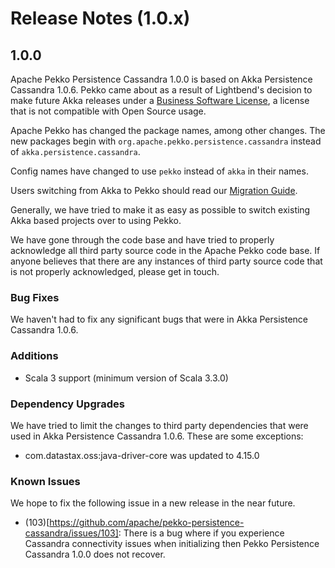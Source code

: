 # Release Notes (1.0.x)

## 1.0.0
Apache Pekko Persistence Cassandra 1.0.0 is based on Akka Persistence Cassandra 1.0.6. Pekko came about as a result of Lightbend's decision to make future
Akka releases under a [Business Software License](https://www.lightbend.com/blog/why-we-are-changing-the-license-for-akka),
a license that is not compatible with Open Source usage.

Apache Pekko has changed the package names, among other changes. The new packages begin with `org.apache.pekko.persistence.cassandra` instead of `akka.persistence.cassandra`.

Config names have changed to use `pekko` instead of `akka` in their names.

Users switching from Akka to Pekko should read our [Migration Guide](https://pekko.apache.org/docs/pekko/1.0/project/migration-guides.html).

Generally, we have tried to make it as easy as possible to switch existing Akka based projects over to using Pekko.

We have gone through the code base and have tried to properly acknowledge all third party source code in the
Apache Pekko code base. If anyone believes that there are any instances of third party source code that is not
properly acknowledged, please get in touch.

### Bug Fixes
We haven't had to fix any significant bugs that were in Akka Persistence Cassandra 1.0.6.

### Additions

* Scala 3 support (minimum version of Scala 3.3.0)

### Dependency Upgrades
We have tried to limit the changes to third party dependencies that were used in Akka Persistence Cassandra 1.0.6. These are some exceptions:

* com.datastax.oss:java-driver-core was updated to 4.15.0

### Known Issues
We hope to fix the following issue in a new release in the near future.

* (103)[https://github.com/apache/pekko-persistence-cassandra/issues/103]: There is a bug where if you experience Cassandra connectivity issues when initializing then Pekko Persistence Cassandra 1.0.0 does not recover.
